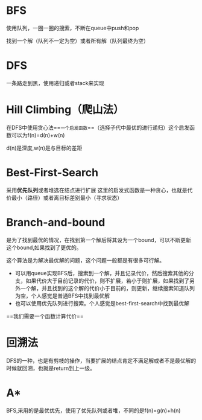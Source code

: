 # BFS

使用队列，一圈一圈的搜索，不断在queue中push和pop

找到一个解（队列不一定为空）或者所有解（队列最终为空）

# DFS

一条路走到黑，使用递归或者stack来实现

# Hill Climbing（爬山法）

在DFS中使用贪心法==`一个启发函数`==（选择子代中最优的进行递归）这个启发函数可以为f(n)=d(n)+w(n)

d(n)是深度,w(n)是与目标的差距

# Best-First-Search

采用**优先队列**或者堆选在结点进行扩展 这里的启发式函数是一种贪心，也就是代价最小（路径）或者离目标差别最小（寻求状态）

# Branch-and-bound

是为了找到最优的情况，在找到第一个解后将其设为一个bound，可以不断更新这个bound,如果找到了更优的。

这个算法是为解决最优解的问题，这个问题一般都是有很多可行解。

- 可以用queue实现BFS后，搜索到一个解，并且记录代价，然后搜索其他的分支，如果代价大于目前记录的代价，则不扩展，若小于则扩展，如果找到了另外一个解，并且找到的这个解的代价小于目前的，则更新，继续搜索知道队列为空，个人感觉是普通BFS中找到最优解
- 也可以使用优先队列进行搜索。个人感觉是best-first-search中找到最优解

==我们需要一个函数计算代价==

# 回溯法

DFS的一种，也是有剪枝的操作，当要扩展的结点肯定不满足解或者不是最优解的时候就回溯，也就是return到上一级。

# A*

BFS,采用的是最优优先，使用了优先队列或者堆，不同的是f(n)=g(n)+h(n)

















